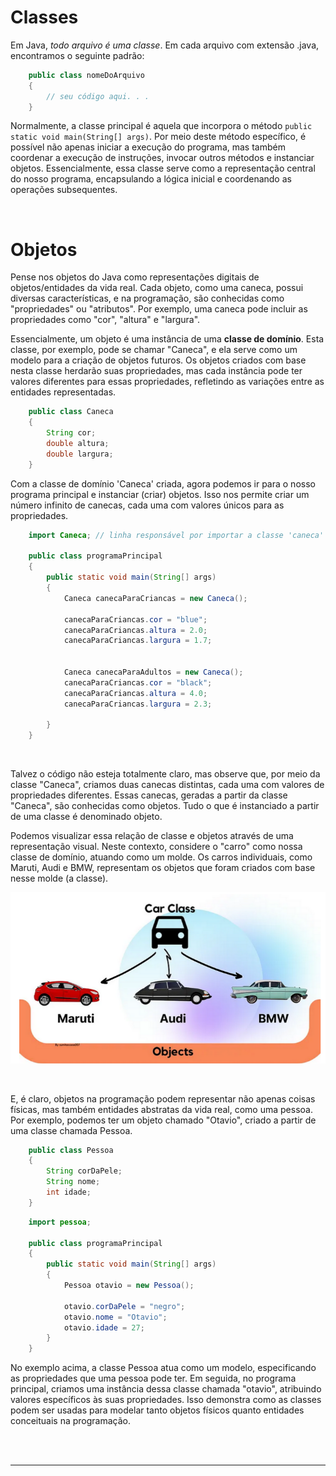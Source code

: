 # Classes
Em Java, _todo arquivo é uma classe_. Em cada arquivo com extensão .java, encontramos o seguinte padrão:

```java
    public class nomeDoArquivo
    {
        // seu código aqui. . . 
    }
```

Normalmente, a classe principal é aquela que incorpora o método `public static void main(String[] args)`. 
Por meio deste método específico, é possível não apenas iniciar a execução do programa, mas também coordenar a 
execução de instruções, invocar outros métodos e instanciar objetos. Essencialmente, essa classe serve como a 
representação central do nosso programa, encapsulando a lógica inicial e coordenando as operações subsequentes.

<br>

# Objetos
Pense nos objetos do Java como representações digitais de objetos/entidades da vida real. 
Cada objeto, como uma caneca, possui diversas características, e na programação, são conhecidas como "propriedades" ou "atributos". 
Por exemplo, uma caneca pode incluir as propriedades como "cor", "altura" e "largura".

Essencialmente, um objeto é uma instância de uma __classe de domínio__. Esta classe, por exemplo, pode se chamar "Caneca", 
e ela serve como um modelo para a criação de objetos futuros. Os objetos criados com base nesta classe herdarão suas 
propriedades, mas cada instância pode ter valores diferentes para essas propriedades, refletindo as variações entre as 
entidades representadas.
```java
    public class Caneca
    {
        String cor;
        double altura; 
        double largura;
    }
```

Com a classe de domínio 'Caneca' criada, agora podemos ir para o nosso programa principal e instanciar (criar) objetos. 
Isso nos permite criar um número infinito de canecas, cada uma com valores únicos para as propriedades.

```java
    import Caneca; // linha responsável por importar a classe 'caneca' para o nosso arquivo "programaPrincipal". Sem este import, não podemos usar este classe.

    public class programaPrincipal
    {
        public static void main(String[] args) 
        {
            Caneca canecaParaCriancas = new Caneca();  
            
            canecaParaCriancas.cor = "blue"; 
            canecaParaCriancas.altura = 2.0;
            canecaParaCriancas.largura = 1.7;


            Caneca canecaParaAdultos = new Caneca();
            canecaParaCriancas.cor = "black";
            canecaParaCriancas.altura = 4.0;
            canecaParaCriancas.largura = 2.3;

        }
    }
```

<br>

Talvez o código não esteja totalmente claro, mas observe que, por meio da classe "Caneca", criamos duas canecas distintas, 
cada uma com valores de propriedades diferentes. Essas canecas, geradas a partir da classe "Caneca", são conhecidas como 
objetos. Tudo o que é instanciado a partir de uma classe é denominado objeto.

Podemos visualizar essa relação de classe e objetos através de uma representação visual. Neste contexto, considere o 
"carro" como nossa classe de domínio, atuando como um molde. Os carros individuais, como Maruti, Audi e BMW, representam os objetos 
que foram criados com base nesse molde (a classe).

![classAndObjects](../../../others/explicacoes/classAndObjects.png)

<br>


E, é claro, objetos na programação podem representar não apenas coisas físicas, mas também entidades abstratas da 
vida real, como uma pessoa. Por exemplo, podemos ter um objeto chamado "Otavio", criado a partir de uma classe chamada Pessoa. 

```java
    public class Pessoa
    {
        String corDaPele;
        String nome; 
        int idade;
    }
```
```java
    import pessoa; 

    public class programaPrincipal
    {
        public static void main(String[] args) 
        {
            Pessoa otavio = new Pessoa();  
            
            otavio.corDaPele = "negro";
            otavio.nome = "Otavio";
            otavio.idade = 27; 
        }
    }
```
No exemplo acima, a classe Pessoa atua como um modelo, especificando as propriedades que uma pessoa pode ter. 
Em seguida, no programa principal, criamos uma instância dessa classe chamada "otavio", atribuindo valores específicos 
às suas propriedades. Isso demonstra como as classes podem ser usadas para modelar tanto objetos físicos quanto 
entidades conceituais na programação.

<br>
<br>

____________________________________

#   

